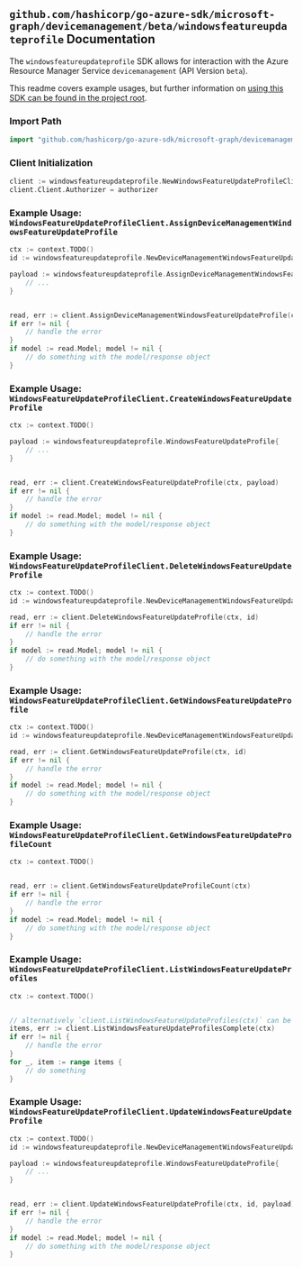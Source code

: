 
## `github.com/hashicorp/go-azure-sdk/microsoft-graph/devicemanagement/beta/windowsfeatureupdateprofile` Documentation

The `windowsfeatureupdateprofile` SDK allows for interaction with the Azure Resource Manager Service `devicemanagement` (API Version `beta`).

This readme covers example usages, but further information on [using this SDK can be found in the project root](https://github.com/hashicorp/go-azure-sdk/tree/main/docs).

### Import Path

```go
import "github.com/hashicorp/go-azure-sdk/microsoft-graph/devicemanagement/beta/windowsfeatureupdateprofile"
```


### Client Initialization

```go
client := windowsfeatureupdateprofile.NewWindowsFeatureUpdateProfileClientWithBaseURI("https://management.azure.com")
client.Client.Authorizer = authorizer
```


### Example Usage: `WindowsFeatureUpdateProfileClient.AssignDeviceManagementWindowsFeatureUpdateProfile`

```go
ctx := context.TODO()
id := windowsfeatureupdateprofile.NewDeviceManagementWindowsFeatureUpdateProfileID("windowsFeatureUpdateProfileIdValue")

payload := windowsfeatureupdateprofile.AssignDeviceManagementWindowsFeatureUpdateProfileRequest{
	// ...
}


read, err := client.AssignDeviceManagementWindowsFeatureUpdateProfile(ctx, id, payload)
if err != nil {
	// handle the error
}
if model := read.Model; model != nil {
	// do something with the model/response object
}
```


### Example Usage: `WindowsFeatureUpdateProfileClient.CreateWindowsFeatureUpdateProfile`

```go
ctx := context.TODO()

payload := windowsfeatureupdateprofile.WindowsFeatureUpdateProfile{
	// ...
}


read, err := client.CreateWindowsFeatureUpdateProfile(ctx, payload)
if err != nil {
	// handle the error
}
if model := read.Model; model != nil {
	// do something with the model/response object
}
```


### Example Usage: `WindowsFeatureUpdateProfileClient.DeleteWindowsFeatureUpdateProfile`

```go
ctx := context.TODO()
id := windowsfeatureupdateprofile.NewDeviceManagementWindowsFeatureUpdateProfileID("windowsFeatureUpdateProfileIdValue")

read, err := client.DeleteWindowsFeatureUpdateProfile(ctx, id)
if err != nil {
	// handle the error
}
if model := read.Model; model != nil {
	// do something with the model/response object
}
```


### Example Usage: `WindowsFeatureUpdateProfileClient.GetWindowsFeatureUpdateProfile`

```go
ctx := context.TODO()
id := windowsfeatureupdateprofile.NewDeviceManagementWindowsFeatureUpdateProfileID("windowsFeatureUpdateProfileIdValue")

read, err := client.GetWindowsFeatureUpdateProfile(ctx, id)
if err != nil {
	// handle the error
}
if model := read.Model; model != nil {
	// do something with the model/response object
}
```


### Example Usage: `WindowsFeatureUpdateProfileClient.GetWindowsFeatureUpdateProfileCount`

```go
ctx := context.TODO()


read, err := client.GetWindowsFeatureUpdateProfileCount(ctx)
if err != nil {
	// handle the error
}
if model := read.Model; model != nil {
	// do something with the model/response object
}
```


### Example Usage: `WindowsFeatureUpdateProfileClient.ListWindowsFeatureUpdateProfiles`

```go
ctx := context.TODO()


// alternatively `client.ListWindowsFeatureUpdateProfiles(ctx)` can be used to do batched pagination
items, err := client.ListWindowsFeatureUpdateProfilesComplete(ctx)
if err != nil {
	// handle the error
}
for _, item := range items {
	// do something
}
```


### Example Usage: `WindowsFeatureUpdateProfileClient.UpdateWindowsFeatureUpdateProfile`

```go
ctx := context.TODO()
id := windowsfeatureupdateprofile.NewDeviceManagementWindowsFeatureUpdateProfileID("windowsFeatureUpdateProfileIdValue")

payload := windowsfeatureupdateprofile.WindowsFeatureUpdateProfile{
	// ...
}


read, err := client.UpdateWindowsFeatureUpdateProfile(ctx, id, payload)
if err != nil {
	// handle the error
}
if model := read.Model; model != nil {
	// do something with the model/response object
}
```
